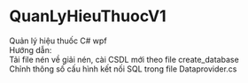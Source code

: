 # QuanLyHieuThuocV1
Quản lý hiệu thuốc C# wpf <br/>
Hướng dẫn:  <br/>
Tải file nén về giải nén, cài CSDL mới theo file create_database <br/>
Chỉnh thông số cấu hình kết nối SQL trong file Dataprovider.cs <br/>
<img href="images/1.png"/>

